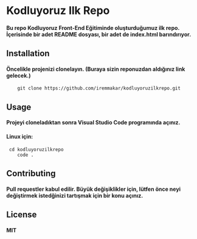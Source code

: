 # Kodluyoruz Ilk Repo

#### Bu repo Kodluyoruz Front-End Eğitiminde oluşturduğumuz ilk repo. İçerisinde bir adet README dosyası, bir adet de index.html barındırıyor.

## Installation

#### Öncelikle projenizi clonelayın. (Buraya sizin reponuzdan aldığınız link gelecek.)

```
    git clone https://github.com/iremmakar/kodluyoruzilkrepo.git
```

## Usage

#### Projeyi cloneladıktan sonra Visual Studio Code programında açınız.

#### Linux için:

```
 cd kodluyoruzilkrepo
    code .
```

## Contributing

#### Pull requestler kabul edilir. Büyük değişiklikler için, lütfen önce neyi değiştirmek istedğinizi tartışmak için bir konu açınız.

## License

#### MIT
